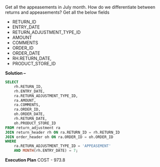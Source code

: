 Get all the appeasements in July month.
How do we differentiate between returns and appeasements?
Get all the below fields 
- RETURN_ID
- ENTRY_DATE 
- RETURN_ADJUSTMENT_TYPE_ID
- AMOUNT
- COMMENTS 
- ORDER_ID
- ORDER_DATE 
- RH.RETURN_DATE, 
- PRODUCT_STORE_ID

**Solution –** 
```sql
SELECT
    rh.RETURN_ID,
    rh.ENTRY_DATE,
    ra.RETURN_ADJUSTMENT_TYPE_ID,
    ra.AMOUNT,
    ra.COMMENTS,
    ra.ORDER_ID,
    oh.ORDER_DATE,
    rh.RETURN_DATE,
    oh.PRODUCT_STORE_ID
FROM return_adjustment ra
JOIN return_header rh ON ra.RETURN_ID = rh.RETURN_ID
JOIN order_header oh ON ra.ORDER_ID = oh.ORDER_ID
WHERE
    ra.RETURN_ADJUSTMENT_TYPE_ID = 'APPEASEMENT'
    AND MONTH(rh.ENTRY_DATE) = 7;
```

**Execution Plan**
COST - 973.8